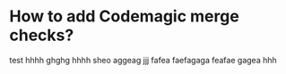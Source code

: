 # How to add Codemagic merge checks?
test
hhhh
ghghg
hhhh
sheo
aggeag
jjj
fafea
faefagaga
feafae
gagea
hhh
